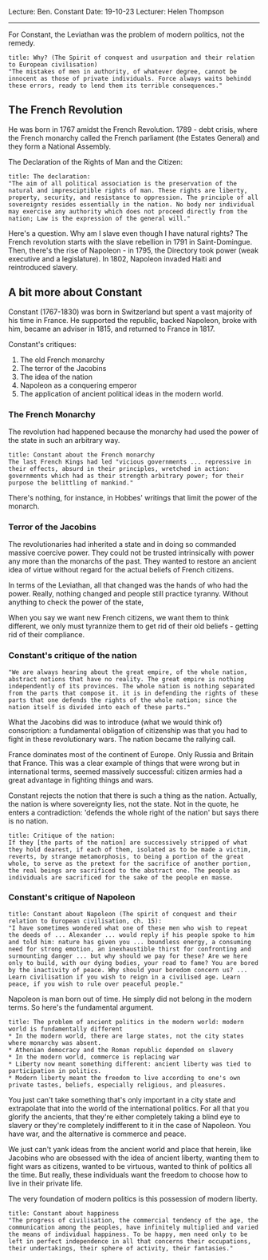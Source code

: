 Lecture: Ben. Constant
Date: 19-10-23
Lecturer: Helen Thompson

---

For Constant, the Leviathan was the problem of modern politics, not the remedy.

```ad-quote
title: Why? (The Spirit of conquest and usurpation and their relation to European civilisation)
"The mistakes of men in authority, of whatever degree, cannot be innocent as those of private individuals. Force always waits behindd these errors, ready to lend them its terrible consequences."
```


## The French Revolution

He was born in 1767 amidst the French Revolution.
1789 - debt crisis, where the French monarchy called the French parliament (the Estates General) and they form a National Assembly.

The Declaration of the Rights of Man and the Citizen:

```ad-seealso
title: The declaration:
"The aim of all political association is the preservation of the natural and impresciptible rights of man. These rights are liberty, property, security, and resistance to oppression. The principle of all sovereignty resides essentially in the nation. No body nor individual may exercise any authority which does not proceed directly from the nation; Law is the expression of the general will."
```

Here's a question. Why am I slave even though I have natural rights?
The French revolution starts with the slave rebellion in 1791 in Saint-Domingue.
Then, there's the rise of Napoleon - in 1795, the Directory took power (weak executive and a legislature). In 1802, Napoleon invaded Haiti and reintroduced slavery.

## A bit more about Constant
Constant (1767-1830) was born in Switzerland but spent a vast majority of his time in France.
He supported the republic, backed Napoleon, broke with him, became an adviser in 1815, and returned to France in 1817.

Constant's critiques:
1. The old French monarchy
2. The terror of the Jacobins
3. The idea of the nation
4. Napoleon as a conquering emperor
5. The application of ancient political ideas in the modern world.


### The French Monarchy

The revolution had happened because the monarchy had used the power of the state in such an arbitrary way.

```ad-quote
title: Constant about the French monarchy
The last French Kings had led "vicious governments ... repressive in their effects, absurd in their principles, wretched in action: governments which had as their strength arbitrary power; for their purpose the belittling of mankind."
```

There's nothing, for instance, in Hobbes' writings that limit the power of the monarch.

### Terror of the Jacobins

The revolutionaries had inherited a state and in doing so commanded massive coercive power.
They could not be trusted intrinsically with power any more than the monarchs of the past.
They wanted to restore an ancient idea of virtue without regard for the actual beliefs of French citizens.

In terms of the Leviathan, all that changed was the hands of who had the power. Really, nothing changed and people still practice tyranny. Without anything to check the power of the state,

When you say we want new French citizens, we want them to think different, we only must tyrannize them to get rid of their old beliefs - getting rid of their compliance.

### Constant's critique of the nation
```ad-quote
"We are always hearing about the great empire, of the whole nation, abstract notions that have no reality. The great empire is nothing independently of its provinces. The whole nation is nothing separated from the parts that compose it. it is in defending the rights of these parts that one defends the rights of the whole nation; since the nation itself is divided into each of these parts."

```

What the Jacobins did was to introduce (what we would think of) conscription: a fundamental obligation of citizenship was that you had to fight in these revolutionary wars. The nation became the rallying call.

France dominates most of the continent of Europe. Only Russia and Britain that France. This was a clear example of things that were wrong but in international terms, seemed massively successful: citizen armies had a great advantage in fighting things and wars.

Constant rejects the notion that there is such a thing as the nation. Actually, the nation is where sovereignty lies, not the state. Not in the quote, he enters a contradiction: 'defends the whole right of the nation' but says there is no nation.

```ad-quote
title: Critique of the nation:
If they [the parts of the nation] are successively stripped of what they hold dearest, if each of them, isolated as to be made a victim, reverts, by strange metamorphosis, to being a portion of the great whole, to serve as the pretext for the sacrifice of another portion, the real beings are sacrificed to the abstract one. The people as individuals are sacrificed for the sake of the people en masse.
```

### Constant's critique of Napoleon
```ad-quote
title: Constant about Napoleon (The spirit of conquest and their relation to European civilisation, ch. 15):
"I have sometimes wondered what one of these men who wish to repeat the deeds of ... Alexander ... would reply if his people spoke to him and told him: nature has given you ... boundless energy, a consuming need for strong emotion, an inexhaustible thirst for confronting and surmounting danger ... but why should we pay for these? Are we here only to build, with our dying bodies, your road to fame? You are bored by the inactivity of peace. Why should your boredom concern us? ... Learn civilisation if you wish to reign in a civilised age. Learn peace, if you wish to rule over peaceful people."
```

Napoleon is man born out of time. He simply did not belong in the modern terms.
So here's the fundamental argument.

```ad-important
title: The problem of ancient politics in the modern world: modern world is fundamentally different
* In the modern world, there are large states, not the city states where monarchy was absent.
* Athenian democracy and the Roman republic depended on slavery
* In the modern world, commerce is replacing war
* Liberty now meant something different: ancient liberty was tied to participation in politics.
* Modern liberty meant the freedom to live according to one's own private tastes, beliefs, especially religious, and pleasures.
```

You just can't take something that's only important in a city state and extrapolate that into the world of the international politics.
For all that you glorify the ancients, that they're either completely taking a blind eye to slavery or they're completely indifferent to it in the case of Napoleon.
You have war, and the alternative is commerce and peace.

We just can't yank ideas from the ancient world and place that herein, like Jacobins who are obsessed with the idea of ancient liberty, wanting them to fight wars as citizens, wanted to be virtuous, wanted to think of politics all the time. But really, these individuals want the freedom to choose how to live in their private life.

The very foundation of modern politics is this possession of modern liberty.

```ad-quote
title: Constant about happiness
"The progress of civilisation, the commercial tendency of the age, the communication among the peoples, have infinitely multiplied and varied the means of individual happiness. To be happy, men need only to be left in perfect independence in all that concerns their occupations, their undertakings, their sphere of activity, their fantasies."

```
